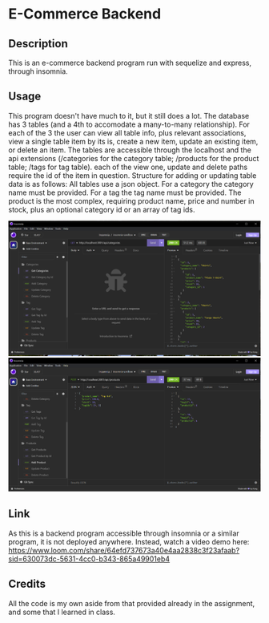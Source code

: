 # E-Commerce Backend

## Description

This is an e-commerce backend program run with sequelize and express, through insomnia.

## Usage

This program doesn't have much to it, but it still does a lot. The database has 3 tables (and a 4th to accomodate a many-to-many relationship). For each of the 3 the user can view all table info, plus relevant associations, view a single table item by its is, create a new item, update an existing item, or delete an item. The tables are accessible through the localhost and the api extensions (/categories for the category table; /products for the product table; /tags for tag table). each of the view one, update and delete paths require the id of the item in question. Structure for adding or updating table data is as follows: All tables use a json object. For a category the category name must be provided. For a tag the tag name must be provided. The product is the most complex, requiring product name, price and number in stock, plus an optional category id or an array of tag ids.

![Screenshot of the get all method for categories](./getCategory.PNG)
![Screenshot of adding a new product](./addProduct.PNG)

## Link

As this is a backend program accessible through insomnia or a similar program, it is not deployed anywhere. Instead, watch a video demo here:
https://www.loom.com/share/64efd737673a40e4aa2838c3f23afaab?sid=630073dc-5631-4cc0-b343-865a49901eb4

## Credits

All the code is my own aside from that provided already in the assignment, and some that I learned in class. 